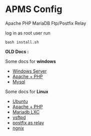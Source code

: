 # APMS Config

Apache PHP MariaDB 
Ftp/Postfix Relay


log in as root user 
run 
```
bash install.sh
```

**OLD Docs :**

Some docs for **windows** 
- [Windows Server](doc/WindowsServer.md)
- [Apache + PHP](doc/Apache.md)
- [Mysql](doc/MySQL.md)

Some docs for **Linux** 
- [Ubuntu](doc/Ubuntu.md)
- [Apache + PHP ](doc/Lamp.md)
- [Mariadb LXC](doc/mariadb.md)
- [vsftpd](doc/vsftpd.md)
- [postfix as relay](doc/postfix.md)
- [ngnix](doc/nginx.md)